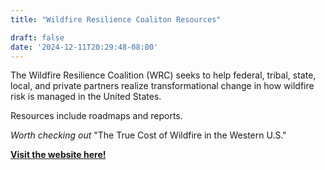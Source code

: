 ```yaml
---
title: "Wildfire Resilience Coaliton Resources"

draft: false
date: '2024-12-11T20:29:48-08:00'
---
```


The Wildfire Resilience Coalition (WRC) seeks to help federal, tribal, state, local, and private partners realize transformational change in how wildfire risk is managed in the United States.

Resources include roadmaps and reports. 

*Worth checking out* "The True Cost of Wildfire in the Western U.S."

[**Visit the website here!**](https://wildfireresilience.org/resources/)





